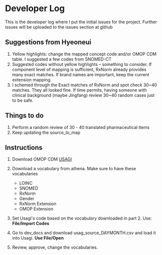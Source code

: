 # Developer Log

This is the developer log where I put the initial issues for the project. Further issues will be uploaded to the issues section at github

## Suggestions from Hyeoneui

 1. Yellow highlights: change the mapped concept code and/or OMOP CDM table. I suggested a few codes from SNOMED-CT
 2. Suggested codes without yellow highlights – something to consider.  If component level of mapping is sufficient, RxNorm already provides many exact matches. If brand names are important, keep the current extension mapping.
 3. I schemed through the Exact matches of RxNorm and spot check 30~40 matches. They all looked fine. If time permits, having someone with clinical background (maybe Jingfang) review 30~40 random cases just to be safe.
 
## Things to do

 1. Perform a random review of 30 - 40 translated pharmaceutical items
 2. Keep updating the source_to_map
 
## Instructions

 1. Download OMOP CDM [USAGI](https://github.com/OHDSI/Usagi/releases)
 
 2. Download a vocabulary from athena. Make sure to have these vocabularies
	* LOINC
	* SNOMED
	* RxNorm
	* Gender
	* RxNorm Extension
	* OMOP Extension
 
 3. Set Usagi's code based on the vocabulary downloaded in part 2. Use: **File/Import Codes**
 
 4. Go to dev_docs and download usag_source_DAYMONTH.csv and load it into Usagi. **Use File/Open**
 
 5. Review, approve, change the vocabularies.